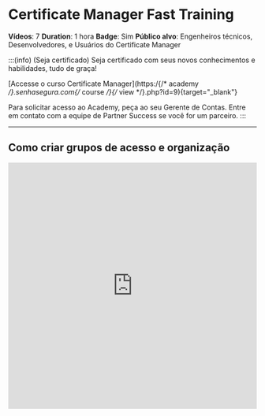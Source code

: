 # Certificate Manager Fast Training

**Vídeos**: 7
**Duration**: 1 hora
**Badge**: Sim
**Público alvo**: Engenheiros técnicos, Desenvolvedores, e Usuários do Certificate Manager

:::(info) (Seja certificado)
Seja certificado com seus novos conhecimentos e habilidades, tudo de graça!

[Accesse o curso Certificate Manager](https:/{/* academy */}.senhasegura.com{/* course */}{/* view */}.php?id=9){target="_blank"}

Para solicitar acesso ao Academy, peça ao seu Gerente de Contas.
Entre em contato com a equipe de Partner Success se você for um parceiro.
:::

---

## Como criar grupos de acesso e organização

<iframe width='100%' height='500' src="https:/{/* www */}.youtube.com{/* embed */}{/* vwwB */}5U1wkgI" title="YouTube video player" frameborder="0" allow="fullscreen; accelerometer; autoplay; clipboard-write; encrypted-media; gyroscope; picture-in-picture" allowfullscreen><{/* iframe */}>

---

## Como configurar discovery de certificados sem login

<iframe width='100%' height='500' src="https:/{/* www */}.youtube.com{/* embed */}/4foHQC72pRk" title="YouTube video player" frameborder="0" allow="fullscreen; accelerometer; autoplay; clipboard-write; encrypted-media; gyroscope; picture-in-picture" allowfullscreen><{/* iframe */}>

---

## Como importar manualmente certificados e requisições
 
<iframe width='100%' height='500' src="https:/{/* www */}.youtube.com{/* embed */}{/* PZJOXy */}96DcU" title="YouTube video player" frameborder="0" allow="fullscreen; accelerometer; autoplay; clipboard-write; encrypted-media; gyroscope; picture-in-picture" allowfullscreen><{/* iframe */}>

---

## Como criar e assinar requisições de certificados auto-assinados

<iframe width='100%' height='500' src="https:/{/* www */}.youtube.com{/* embed */}{/* yxqKg */}5Kxros" title="YouTube video player" frameborder="0" allow="fullscreen; accelerometer; autoplay; clipboard-write; encrypted-media; gyroscope; picture-in-picture" allowfullscreen><{/* iframe */}>

---

## Como assinar certificado com CA externa Windows

<iframe width='100%' height='500' src="https:/{/* www */}.youtube.com{/* embed */}{/* Jyq */}_f--sZig" title="YouTube video player" frameborder="0" allow="accelerometer; autoplay; clipboard-write; encrypted-media; gyroscope; picture-in-picture" allowfullscreen><{/* iframe */}>

---

## Como configurar publicação de certificados no ISS

<iframe width='100%' height='500' src="https:/{/* www */}.youtube.com{/* embed */}/9D1GCr6Pn8Y" title="YouTube video player" frameborder="0" allow="fullscreen; accelerometer; autoplay; clipboard-write; encrypted-media; gyroscope; picture-in-picture" allowfullscreen><{/* iframe */}>

---

## Como configurar notificações de expiração de certificados

<iframe width='100%' height='500' src="https:/{/* www */}.youtube.com{/* embed */}/76XeKHY1CAY" title="YouTube video player" frameborder="0" allow="fullscreen; accelerometer; autoplay; clipboard-write; encrypted-media; gyroscope; picture-in-picture" allowfullscreen><{/* iframe */}>

---

## Mais vídeos do Certificate Manager

[Clique aqui para acessar o senhasegura Shorts e ver todos os vídeos relacionados ao Certificate Manager.](https:/{/* www */}.youtube.com{/* watch */}?v=Jyq_f--sZig&list=PLLadp-pwOPiaaerGfogS1UF1etLQ5hfhx){target="_blank"}